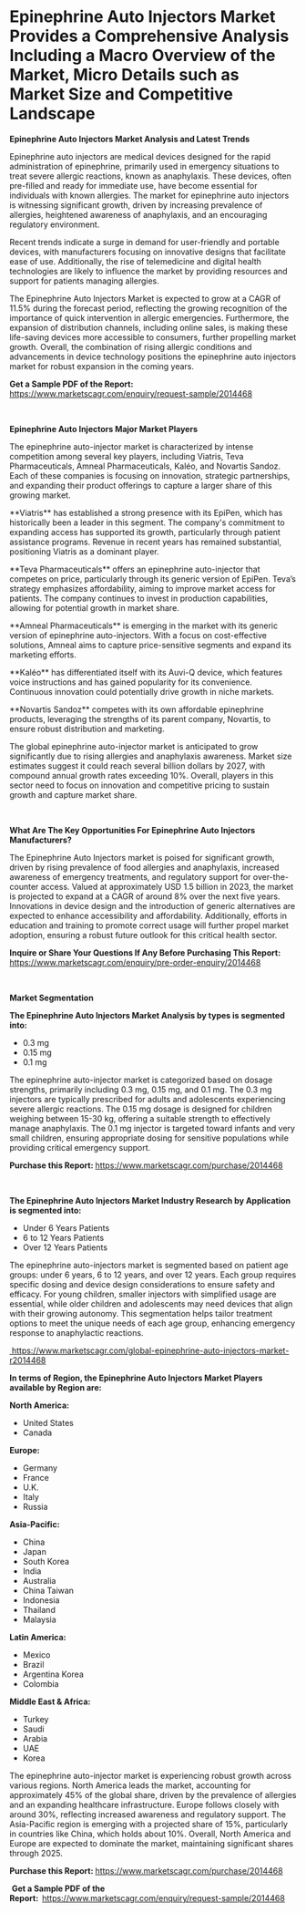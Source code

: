 <p><h1>Epinephrine Auto Injectors Market Provides a Comprehensive Analysis Including a Macro Overview of the Market, Micro Details such as Market Size and Competitive Landscape</h1></p><p><strong>Epinephrine Auto Injectors Market Analysis and Latest Trends</strong></p>
<p><p>Epinephrine auto injectors are medical devices designed for the rapid administration of epinephrine, primarily used in emergency situations to treat severe allergic reactions, known as anaphylaxis. These devices, often pre-filled and ready for immediate use, have become essential for individuals with known allergies. The market for epinephrine auto injectors is witnessing significant growth, driven by increasing prevalence of allergies, heightened awareness of anaphylaxis, and an encouraging regulatory environment. </p><p>Recent trends indicate a surge in demand for user-friendly and portable devices, with manufacturers focusing on innovative designs that facilitate ease of use. Additionally, the rise of telemedicine and digital health technologies are likely to influence the market by providing resources and support for patients managing allergies. </p><p>The Epinephrine Auto Injectors Market is expected to grow at a CAGR of 11.5% during the forecast period, reflecting the growing recognition of the importance of quick intervention in allergic emergencies. Furthermore, the expansion of distribution channels, including online sales, is making these life-saving devices more accessible to consumers, further propelling market growth. Overall, the combination of rising allergic conditions and advancements in device technology positions the epinephrine auto injectors market for robust expansion in the coming years.</p></p>
<p><strong>Get a Sample PDF of the Report:&nbsp;</strong> <a href="https://www.marketscagr.com/enquiry/request-sample/2014468?utm_campaign=3024&utm_medium=2&utm_source=Github&utm_content=ia&utm_term=16042025&utm_id=epinephrine-auto-injectors">https://www.marketscagr.com/enquiry/request-sample/2014468</a></p>
<p>&nbsp;</p>
<p><strong>Epinephrine Auto Injectors Major Market Players</strong></p>
<p><p>The epinephrine auto-injector market is characterized by intense competition among several key players, including Viatris, Teva Pharmaceuticals, Amneal Pharmaceuticals, Kaléo, and Novartis Sandoz. Each of these companies is focusing on innovation, strategic partnerships, and expanding their product offerings to capture a larger share of this growing market.</p><p>**Viatris** has established a strong presence with its EpiPen, which has historically been a leader in this segment. The company's commitment to expanding access has supported its growth, particularly through patient assistance programs. Revenue in recent years has remained substantial, positioning Viatris as a dominant player.</p><p>**Teva Pharmaceuticals** offers an epinephrine auto-injector that competes on price, particularly through its generic version of EpiPen. Teva’s strategy emphasizes affordability, aiming to improve market access for patients. The company continues to invest in production capabilities, allowing for potential growth in market share.</p><p>**Amneal Pharmaceuticals** is emerging in the market with its generic version of epinephrine auto-injectors. With a focus on cost-effective solutions, Amneal aims to capture price-sensitive segments and expand its marketing efforts.</p><p>**Kaléo** has differentiated itself with its Auvi-Q device, which features voice instructions and has gained popularity for its convenience. Continuous innovation could potentially drive growth in niche markets.</p><p>**Novartis Sandoz** competes with its own affordable epinephrine products, leveraging the strengths of its parent company, Novartis, to ensure robust distribution and marketing.</p><p>The global epinephrine auto-injector market is anticipated to grow significantly due to rising allergies and anaphylaxis awareness. Market size estimates suggest it could reach several billion dollars by 2027, with compound annual growth rates exceeding 10%. Overall, players in this sector need to focus on innovation and competitive pricing to sustain growth and capture market share.</p></p>
<p>&nbsp;</p>
<p><strong>What Are The Key Opportunities For Epinephrine Auto Injectors Manufacturers?</strong></p>
<p><p>The Epinephrine Auto Injectors market is poised for significant growth, driven by rising prevalence of food allergies and anaphylaxis, increased awareness of emergency treatments, and regulatory support for over-the-counter access. Valued at approximately USD 1.5 billion in 2023, the market is projected to expand at a CAGR of around 8% over the next five years. Innovations in device design and the introduction of generic alternatives are expected to enhance accessibility and affordability. Additionally, efforts in education and training to promote correct usage will further propel market adoption, ensuring a robust future outlook for this critical health sector.</p></p>
<p><strong>Inquire or Share Your Questions If Any Before Purchasing This Report:</strong> <a href="https://www.marketscagr.com/enquiry/pre-order-enquiry/2014468?utm_campaign=3024&utm_medium=2&utm_source=Github&utm_content=ia&utm_term=16042025&utm_id=epinephrine-auto-injectors">https://www.marketscagr.com/enquiry/pre-order-enquiry/2014468</a></p>
<p>&nbsp;</p>
<p><strong>Market Segmentation</strong></p>
<p><strong>The Epinephrine Auto Injectors Market Analysis by types is segmented into:</strong></p>
<p><ul><li>0.3 mg</li><li>0.15 mg</li><li>0.1 mg</li></ul></p>
<p><p>The epinephrine auto-injector market is categorized based on dosage strengths, primarily including 0.3 mg, 0.15 mg, and 0.1 mg. The 0.3 mg injectors are typically prescribed for adults and adolescents experiencing severe allergic reactions. The 0.15 mg dosage is designed for children weighing between 15-30 kg, offering a suitable strength to effectively manage anaphylaxis. The 0.1 mg injector is targeted toward infants and very small children, ensuring appropriate dosing for sensitive populations while providing critical emergency support.</p></p>
<p><strong>Purchase this Report:&nbsp;</strong><a href="https://www.marketscagr.com/purchase/2014468?utm_campaign=3024&utm_medium=2&utm_source=Github&utm_content=ia&utm_term=16042025&utm_id=epinephrine-auto-injectors">https://www.marketscagr.com/purchase/2014468</a></p>
<p>&nbsp;</p>
<p><strong>The Epinephrine Auto Injectors Market Industry Research by Application is segmented into:</strong></p>
<p><ul><li>Under 6 Years Patients</li><li>6 to 12 Years Patients</li><li>Over 12 Years Patients</li></ul></p>
<p><p>The epinephrine auto-injectors market is segmented based on patient age groups: under 6 years, 6 to 12 years, and over 12 years. Each group requires specific dosing and device design considerations to ensure safety and efficacy. For young children, smaller injectors with simplified usage are essential, while older children and adolescents may need devices that align with their growing autonomy. This segmentation helps tailor treatment options to meet the unique needs of each age group, enhancing emergency response to anaphylactic reactions.</p></p>
<p><a href="https://www.marketscagr.com/global-epinephrine-auto-injectors-market-r2014468?utm_campaign=3024&utm_medium=2&utm_source=Github&utm_content=ia&utm_term=16042025&utm_id=epinephrine-auto-injectors">&nbsp;https://www.marketscagr.com/global-epinephrine-auto-injectors-market-r2014468</a></p>
<p><strong>In terms of Region, the Epinephrine Auto Injectors Market Players available by Region are:</strong></p>
<p>
    <p> <strong> North America: </strong>
        <ul>
            <li>United States</li>
            <li>Canada</li>
        </ul>
        </p> 
    <p> <strong> Europe: </strong>
        <ul>
            <li>Germany</li>
            <li>France</li>
            <li>U.K.</li>
            <li>Italy</li>
            <li>Russia</li>
        </ul>
        </p> 
    <p> <strong> Asia-Pacific: </strong>
        <ul>
            <li>China</li>
            <li>Japan</li>
            <li>South Korea</li>
            <li>India</li>
            <li>Australia</li>
            <li>China Taiwan</li>
            <li>Indonesia</li>
            <li>Thailand</li>
            <li>Malaysia</li>
        </ul>
        </p> 
    <p> <strong> Latin America: </strong>
        <ul>
            <li>Mexico</li>
            <li>Brazil</li>
            <li>Argentina Korea</li>
            <li>Colombia</li>
        </ul>
        </p> 
    <p> <strong> Middle East & Africa: </strong>
        <ul>
            <li>Turkey</li>
            <li>Saudi</li>
            <li>Arabia</li>
            <li>UAE</li>
            <li>Korea</li>
        </ul>
    </p>
    </p>
<p><p>The epinephrine auto-injector market is experiencing robust growth across various regions. North America leads the market, accounting for approximately 45% of the global share, driven by the prevalence of allergies and an expanding healthcare infrastructure. Europe follows closely with around 30%, reflecting increased awareness and regulatory support. The Asia-Pacific region is emerging with a projected share of 15%, particularly in countries like China, which holds about 10%. Overall, North America and Europe are expected to dominate the market, maintaining significant shares through 2025.</p></p>
<p><strong>Purchase this Report: </strong><a href="https://www.marketscagr.com/purchase/2014468?utm_campaign=3024&utm_medium=2&utm_source=Github&utm_content=ia&utm_term=16042025&utm_id=epinephrine-auto-injectors">https://www.marketscagr.com/purchase/2014468</a></p>
<p>&nbsp;<strong>Get a Sample PDF of the Report:&nbsp;&nbsp;</strong><a href="https://www.marketscagr.com/enquiry/request-sample/2014468?utm_campaign=3024&utm_medium=2&utm_source=Github&utm_content=ia&utm_term=16042025&utm_id=epinephrine-auto-injectors">https://www.marketscagr.com/enquiry/request-sample/2014468</a></p>
<p><strong></strong></p>
<p><p></p><p></p><p></p></p>